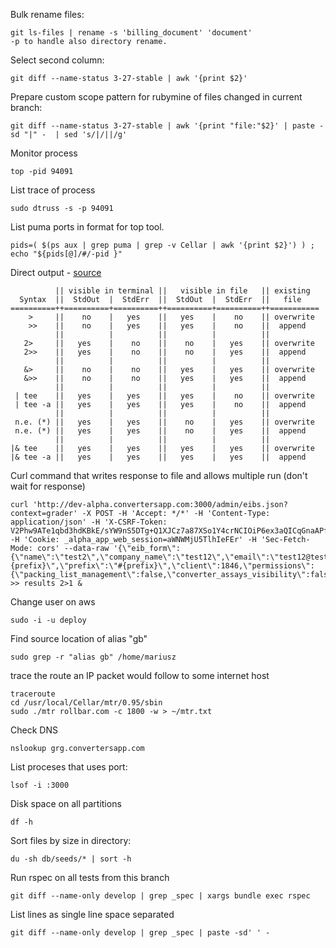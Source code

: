 Bulk rename files:
```
git ls-files | rename -s 'billing_document' 'document'
-p to handle also directory rename.
```

Select second column:
```
git diff --name-status 3-27-stable | awk '{print $2}'
```

Prepare custom scope pattern for rubymine of files changed in current branch:
```
git diff --name-status 3-27-stable | awk '{print "file:"$2}' | paste -sd "|" -  | sed 's/|/||/g'
```

Monitor process
```
top -pid 94091
```

List trace of process
```
sudo dtruss -s -p 94091
```

List puma ports in format for top tool.
```
pids=( $(ps aux | grep puma | grep -v Cellar | awk '{print $2}') ) ; echo "${pids[@]/#/-pid }"
```

Direct output - [source](https://askubuntu.com/questions/420981/how-do-i-save-terminal-output-to-a-file)
```
          || visible in terminal ||   visible in file   || existing
  Syntax  ||  StdOut  |  StdErr  ||  StdOut  |  StdErr  ||   file   
==========++==========+==========++==========+==========++===========
    >     ||    no    |   yes    ||   yes    |    no    || overwrite
    >>    ||    no    |   yes    ||   yes    |    no    ||  append
          ||          |          ||          |          ||
   2>     ||   yes    |    no    ||    no    |   yes    || overwrite
   2>>    ||   yes    |    no    ||    no    |   yes    ||  append
          ||          |          ||          |          ||
   &>     ||    no    |    no    ||   yes    |   yes    || overwrite
   &>>    ||    no    |    no    ||   yes    |   yes    ||  append
          ||          |          ||          |          ||
 | tee    ||   yes    |   yes    ||   yes    |    no    || overwrite
 | tee -a ||   yes    |   yes    ||   yes    |    no    ||  append
          ||          |          ||          |          ||
 n.e. (*) ||   yes    |   yes    ||    no    |   yes    || overwrite
 n.e. (*) ||   yes    |   yes    ||    no    |   yes    ||  append
          ||          |          ||          |          ||
|& tee    ||   yes    |   yes    ||   yes    |   yes    || overwrite
|& tee -a ||   yes    |   yes    ||   yes    |   yes    ||  append
```

Curl command that writes response to file and allows multiple run (don't wait for response)
```
curl 'http://dev-alpha.convertersapp.com:3000/admin/eibs.json?context=grader' -X POST -H 'Accept: */*' -H 'Content-Type: application/json' -H 'X-CSRF-Token: V2Phw9ATe1qbd3hdKBkE/sYW9nS5DTg+Q1XJCz7a87XSo1Y4crNCIOiP6ex3aQICqGnaAPfiG3KLrea6LIJq/w==' -H 'Cookie: _alpha_app_web_session=aWNWMjU5TlhIeFEr' -H 'Sec-Fetch-Mode: cors' --data-raw '{\"eib_form\":{\"name\":\"test2\",\"company_name\":\"test12\",\"email\":\"test12@test.test\",\"username\":\"#{prefix}\",\"prefix\":\"#{prefix}\",\"client\":1846,\"permissions\":{\"packing_list_management\":false,\"converter_assays_visibility\":false,\"see_metal_prices_tab\":false,\"see_general_archived_cc\":false}}}' >> results 2>1 &
```


Change user on aws
```
sudo -i -u deploy
```

Find source location of alias "gb"
```
sudo grep -r "alias gb" /home/mariusz
```

trace the route an IP packet would follow to some internet host
```
traceroute
cd /usr/local/Cellar/mtr/0.95/sbin
sudo ./mtr rollbar.com -c 1800 -w > ~/mtr.txt
```

Check DNS
```
nslookup grg.convertersapp.com
```

List proceses that uses port:
```
lsof -i :3000
```

Disk space on all partitions
```
df -h
```

Sort files by size in directory:
```
du -sh db/seeds/* | sort -h
```

Run rspec on all tests from this branch
```
git diff --name-only develop | grep _spec | xargs bundle exec rspec
```

List lines as single line space separated
```
git diff --name-only develop | grep _spec | paste -sd' ' -
```
